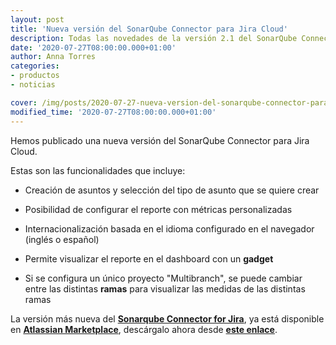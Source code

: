 ```yaml
---
layout: post
title: 'Nueva versión del SonarQube Connector para Jira Cloud'
description: Todas las novedades de la versión 2.1 del SonarQube Connector para Jira Cloud
date: '2020-07-27T08:00:00.000+01:00'
author: Anna Torres
categories: 
- productos
- noticias

cover: /img/posts/2020-07-27-nueva-version-del-sonarqube-connector-para-jira-cloud-thumb.jpg
modified_time: '2020-07-27T08:00:00.000+01:00'
---
```


Hemos publicado una nueva versión del SonarQube Connector para Jira Cloud.

Estas son las funcionalidades que incluye:

- Creación de asuntos y selección del tipo de asunto que se quiere crear

- Posibilidad de configurar el reporte con métricas personalizadas

- Internacionalización basada en el idioma configurado en el navegador (inglés o español)

- Permite visualizar el reporte en el dashboard con un **gadget**

- Si se configura un único proyecto "Multibranch", se puede cambiar entre las distintas **ramas** para visualizar las medidas de las distintas ramas

La versión más nueva del [**Sonarqube Connector for Jira**](https://marketplace.atlassian.com/apps/1217471/sonarqube-connector-for-jira?hosting=datacenter&tab=overview), ya está disponible en [**Atlassian Marketplace**](https://marketplace.atlassian.com/vendors/1210681/excentia), descárgalo ahora desde [**este enlace**](https://marketplace.atlassian.com/apps/1217471/sonarqube-connector-for-jira?hosting=datacenter&tab=overview).

